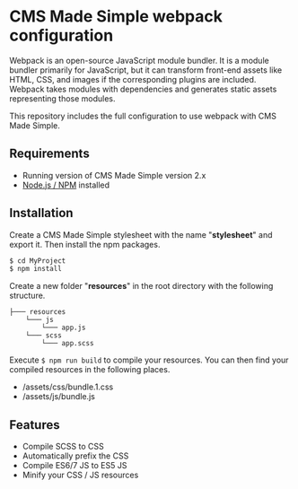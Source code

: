 # CMS Made Simple webpack configuration

Webpack is an open-source JavaScript module bundler. It is a module bundler primarily for JavaScript, but it can transform front-end assets like HTML, CSS, and images if the corresponding plugins are included. Webpack takes modules with dependencies and generates static assets representing those modules.

This repository includes the full configuration to use webpack with CMS Made Simple.

## Requirements

- Running version of CMS Made Simple version 2.x
- [Node.js / NPM](https://nodejs.org/en/) installed

## Installation

Create a CMS Made Simple stylesheet with the name "**stylesheet**" and export it. 
Then install the npm packages.

```sh
$ cd MyProject
$ npm install
```

Create a new folder "**resources**" in the root directory with the following structure.

```
├─── resources
    └─── js
        └─── app.js
    └─── scss
        └─── app.scss
```

Execute `$ npm run build` to compile your resources. You can then find your compiled resources in the following places.
- /assets/css/bundle.1.css
- /assets/js/bundle.js

## Features

  - Compile SCSS to CSS
  - Automatically prefix the CSS
  - Compile ES6/7 JS to ES5 JS
  - Minify your CSS / JS resources
